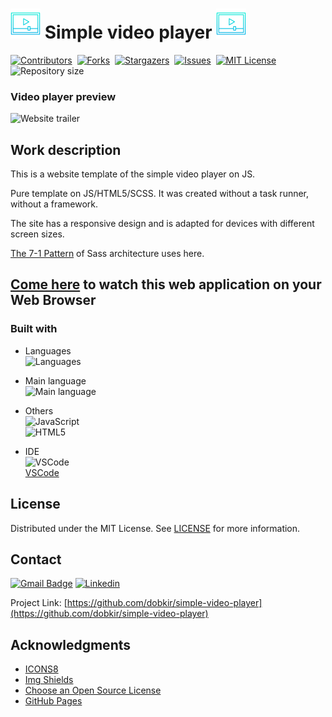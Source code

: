 # ![Video player icon](/assets/img/icons8-video-player-48.png) Simple video player ![Video player icon](/assets/img/icons8-video-player-48.png)

[![Contributors][contributors-shield]][contributors-url]&nbsp;
[![Forks][forks-shield]][forks-url]&nbsp;
[![Stargazers][stars-shield]][stars-url]&nbsp;
[![Issues][issues-shield]][issues-url]&nbsp;
[![MIT License][license-shield]][license-url]&nbsp;
![Repository size][repo-size-shield]

### Video player preview
![Website trailer][product-screenshot]

<!-- WORK DESCRIPTION -->
## Work description
This is a website template of the simple video player on JS.

Pure template on JS/HTML5/SCSS. It was created without a task runner, without a framework.

The site has a responsive design and is adapted for devices with different screen sizes.

[The 7-1 Pattern](https://sass-guidelin.es/#architecture) of Sass architecture uses here.

<!-- LINK TO WEBSITE -->
## [Come here](https://dobkir.github.io/simple-video-player/) to watch this web application on your Web Browser

<!-- TOOLS -->
### Built with

- Languages<br>
![Languages][languages-shield]

- Main language<br>
![Main language][main-language-shield]

- Others<br>
![JavaScript](https://img.shields.io/badge/JavaScript-30.5%25-f1e05a?logo=JavaScript&logoColor=f1e05a&style=for-the-badge)<br>
![HTML5](https://img.shields.io/badge/HTML5-17.6%25-e34c26?logo=HTML5&logoColor=e34c26&style=for-the-badge)

- IDE<br>
![VSCode](https://img.icons8.com/color/48/000000/visual-studio-code-2019.png)<br>
 [VSCode](https://code.visualstudio.com/)

<!-- LICENSE -->
## License

Distributed under the MIT License. See [LICENSE](LICENSE.txt) for more information.

<!-- CONTACT -->
## Contact

[![Gmail Badge](https://img.shields.io/badge/Gmail-d14836?style=for-the-badge&logo=Gmail&logoColor=white&link=mailto:p.kirillov2020@gmail.com)](mailto:p.kirillov2020@gmail.com)
[![Linkedin](https://img.shields.io/badge/-LinkedIn-black.svg?style=for-the-badge&logo=linkedin&colorB=555)](https://www.linkedin.com/in/pavel-kirillov-dobkir)

Project Link: [https://github.com/dobkir/simple-video-player](https://github.com/dobkir/simple-video-player)

<!-- ACKNOWLEDGMENTS -->
## Acknowledgments
- [ICONS8](https://icons8.com/)
- [Img Shields](https://shields.io)
- [Choose an Open Source License](https://choosealicense.com)
- [GitHub Pages](https://pages.github.com)

<!-- MARKDOWN LINKS & IMAGES -->
<!-- https://www.markdownguide.org/basic-syntax/#reference-style-links -->
[contributors-shield]: https://img.shields.io/github/contributors/dobkir/simple-video-player.svg?style=for-the-badge
[contributors-url]: https://github.com/dobkir/simple-video-player/graphs/contributors
[forks-shield]: https://img.shields.io/github/forks/dobkir/simple-video-player.svg?style=for-the-badge
[forks-url]: https://github.com/dobkir/simple-video-player/network/members
[stars-shield]: https://img.shields.io/github/stars/dobkir/simple-video-player.svg?style=for-the-badge
[stars-url]: https://github.com/dobkir/simple-video-player/stargazers
[issues-shield]: https://img.shields.io/github/issues/dobkir/simple-video-player.svg?style=for-the-badge
[issues-url]: https://github.com/dobkir/simple-video-player/issues
[license-shield]: https://img.shields.io/github/license/dobkir/simple-video-player.svg?style=for-the-badge
[license-url]: https://github.com/dobkir/simple-video-player/blob/master/LICENSE.txt
[repo-size-shield]: https://img.shields.io/github/repo-size/dobkir/simple-video-player.svg?style=for-the-badge
[languages-shield]: https://img.shields.io/github/languages/count/dobkir/simple-video-player.svg?style=for-the-badge
[main-language-shield]: https://img.shields.io/github/languages/top/dobkir/simple-video-player.svg?logo=SASS&logoColor=c6538c&style=for-the-badge&color=c6538c
[product-screenshot]: https://github.com/dobkir/trailers/blob/master/simple-video-player_trailer/simple-video-player_trailer.gif
